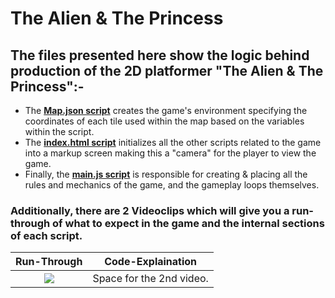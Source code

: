 # The Alien & The Princess
## The files presented here show the logic behind production of the 2D platformer "The Alien & The Princess":-

* The [**Map.json script**](Map.json) creates the game's environment specifying the coordinates of each tile used within the map based on the variables within the script.
* The [**index.html script**](index.html) initializes all the other scripts related to the game into a markup screen making this a "camera" for the player to view the game.
* Finally, the [**main.js script**](main.js) is responsible for creating & placing all the rules and mechanics of the game, and the gameplay loops themselves.

### Additionally, there are 2 Videoclips which will give you a run-through of what to expect in the game and the internal sections of each script.
Run-Through             |  Code-Explaination
:-------------------------:|:-------------------------:
[![](http://img.youtube.com/vi/DAlOQsLwaeA/0.jpg)](http://www.youtube.com/watch?v=DAlOQsLwaeA "The Alien & The Princess.") | Space for the 2nd video.
